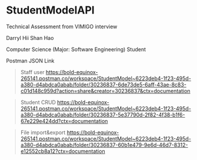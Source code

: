 # StudentModelAPI
Technical Assessment from VIMIGO interview


Darryl Hii Shan Hao 

Computer Science (Major: Software Engineering) Student


Postman JSON Link
>Staff user
https://bold-equinox-265141.postman.co/workspace/StudentModel~6223deb4-1f23-495d-a380-d4abdca0abab/folder/30236837-6de73de5-6aff-43ae-8c83-c01d148c959d?action=share&creator=30236837&ctx=documentation


>Student CRUD
https://bold-equinox-265141.postman.co/workspace/StudentModel~6223deb4-1f23-495d-a380-d4abdca0abab/folder/30236837-5e37790d-2f82-4f38-b1f6-67e229e424dd?ctx=documentation


>File import&export
https://bold-equinox-265141.postman.co/workspace/StudentModel~6223deb4-1f23-495d-a380-d4abdca0abab/folder/30236837-60b1e479-9e6d-46d7-8312-e12552cb8a12?ctx=documentation


